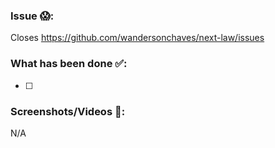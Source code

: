 ### Issue 😱:

Closes https://github.com/wandersonchaves/next-law/issues

### What has been done ✅:

- [ ]

### Screenshots/Videos 🎥:

N/A
